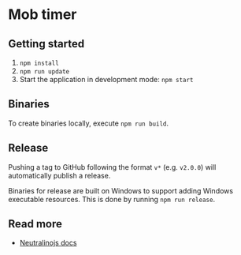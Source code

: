 # Mob timer

## Getting started

1. `npm install`
1. `npm run update`
1. Start the application in development mode: `npm start`

## Binaries

To create binaries locally, execute `npm run build`.

## Release

Pushing a tag to GitHub following the format `v*` (e.g. `v2.0.0`) will automatically publish a release.

Binaries for release are built on Windows to support adding Windows executable resources. This is done by running `npm run release`.

## Read more

-   [Neutralinojs docs](https://neutralino.js.org/docs/)
